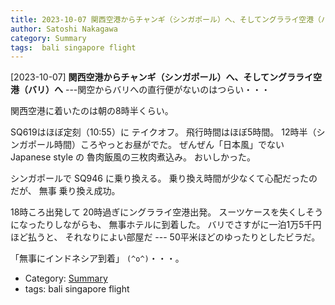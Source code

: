 ```yaml
---
title: 2023-10-07 関西空港からチャンギ（シンガポール）へ、そしてングラライ空港（バリ）へ ---関空からバリへの直行便がないのはつらい・・・
author: Satoshi Nakagawa
category: Summary
tags:  bali singapore flight
---
```


[2023-10-07] **関西空港からチャンギ（シンガポール）へ、そしてングラライ空港（バリ）へ**  ---関空からバリへの直行便がないのはつらい・・・

 関西空港に着いたのは朝の8時半くらい。

 SQ619はほぼ定刻（10:55）に テイクオフ。
飛行時間はほぼ5時間。
12時半（シンガポール時間）ころやっとお昼がでた。
ぜんぜん「日本風」でない Japanese style の
魯肉飯風の三枚肉煮込み。
おいしかった。

 シンガポールで SQ946 に乗り換える。
乗り換え時間が少なくて心配だったのだが、
無事 乗り換え成功。

 18時ころ出発して 20時過ぎにングラライ空港出発。
スーツケースを失くしそうになったりしながらも、
無事ホテルに到着した。
バリでさすがに一泊1万5千円ほど払うと、
それなりによい部屋だ ---
50平米ほどのゆったりとしたビラだ。

 「無事にインドネシア到着」 `(^o^)`・・・。

- Category: [Summary](https://merapano.github.io/categories.html#Summary)
- tags:  bali singapore flight
